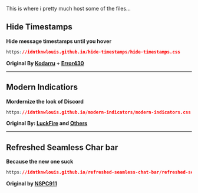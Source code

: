 This is where i pretty much host some of the files...

## Hide Timestamps
**Hide message timestamps until you hover**
```css
https://idntknwlouis.github.io/hide-timestamps/hide-timestamps.css
```
**Original By [Kodarru](https://github.com/Kodarru) + [Error430](https://github.com/Err0r430)**

---
## Modern Indicatiors
**Mordernize the look of Discord**
```css
https://idntknwlouis.github.io/modern-indicators/modern-indicators.css
```
**Original By: [LuckFire](https://github.com/LuckFire) and [Others](https://github.com/discord-extensions/modern-indicators/blob/main/CREDITS.md)**

---
## Refreshed Seamless Char bar
**Because the new one suck**
```css
https://idntknwlouis.github.io/refreshed-seamless-chat-bar/refreshed-seamless-chat-bar.css
```
**Original by [NSPC911](https://github.com/NSPC911)**

